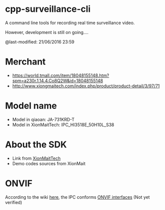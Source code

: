 # cpp-surveillance-cli

A command line tools for recording real time surveillance video.

However, development is still on going....

@last-modified: 21/06/2016 23:59

# Merchant

* https://world.tmall.com/item/18048155148.htm?spm=a230r.1.14.4.Co8Q2W&id=18048155148
* http://www.xiongmaitech.com/index.php/product/product-detail/3/97/71

# Model name

* Model in qiaoan: JA-731KRD-T
* Model in XionMaitTech: IPC_HI3518E_50H10L_S38

# About the SDK

* Link from [XionMaitTech][SDK]
* Demo codes sources from XionMait

[SDK]: http://www.xiongmaitech.com/en/index.php/service/down_detail/83/185

# ONVIF

According to the wiki [here][wiki], the IPC conforms [ONVIF interfaces][onvif] (Not yet verified)

[wiki]: http://wiki.xm030.com/index.php/%E7%B3%BB%E7%BB%9F%E7%89%88%E6%9C%AC%E5%90%8E%E7%BC%80%E8%AF%B4%E6%98%8E
[onvif]: http://www.onvif.org/Documents/Specifications.aspx
